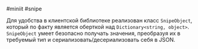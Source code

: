 #miniit #snipe 

Для удобства в клиентской библиотеке реализован класс `SnipeObject`, который по факту является оберткой над `Dictionary<string, object>`. `SnipeObject` умеет безопасно получать значения, преобразуя их в требуемый тип и сериализовать/десериализовать себя в JSON.